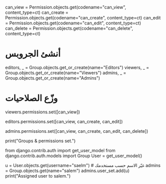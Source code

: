 can_view = Permission.objects.get(codename="can_view", content_type=ct)
can_create = Permission.objects.get(codename="can_create", content_type=ct)
can_edit = Permission.objects.get(codename="can_edit", content_type=ct)
can_delete = Permission.objects.get(codename="can_delete", content_type=ct)

# أنشئ الجروبس
editors, _ = Group.objects.get_or_create(name="Editors")
viewers, _ = Group.objects.get_or_create(name="Viewers")
admins, _  = Group.objects.get_or_create(name="Admins")

# وزّع الصلاحيات
viewers.permissions.set([can_view])

editors.permissions.set([can_view, can_create, can_edit])

admins.permissions.set([can_view, can_create, can_edit, can_delete])

print("Groups & permissions set.")

from django.contrib.auth import get_user_model
from django.contrib.auth.models import Group
User = get_user_model()

u = User.objects.get(username="saelm")  # غيّر الاسم حسب مستخدمك
admins = Group.objects.get(name="salem")
admins.user_set.add(u)
print("Assigned user to salem.")